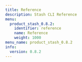 ```yaml
---
title: Reference
description: Stash CLI Reference
menu:
  product_stash_0.8.2:
    identifier: reference
    name: Reference
    weight: 1000
menu_name: product_stash_0.8.2
info:
  version: 0.8.2
---
```


